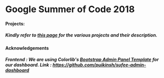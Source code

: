 # Google Summer of Code 2018
#### Projects: 
##### Kindly refer to [this page](https://summerofcode.withgoogle.com/organizations/4798950528253952/#projects) for the various projects and their description.

#### Acknowledgements
##### Frontend : We are using Colorlib's [Bootstrap Admin Panel Template](https://colorlib.com/polygon/sufee/index.html) for our dashboard. Link : 	https://github.com/puikinsh/sufee-admin-dashboard
